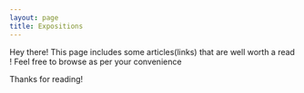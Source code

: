 ```yaml
---
layout: page
title: Expositions
---
```


<p class="message">
  Hey there! This page includes some articles(links) that are well worth a read ! Feel free to browse as per your convenience 
</p>






Thanks for reading!

